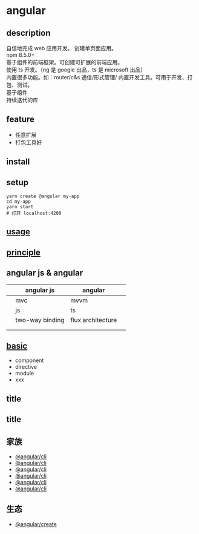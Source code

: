 # angular

## description

自信地完成 web 应用开发。
创建单页面应用。  
npm 8.5.0+  
基于组件的前端框架。可创建可扩展的前端应用。  
使用 ts 开发。（ng 是 google 出品，ts 是 microsoft 出品）  
内置很多功能。如：router/c&s 通信/形式管理/
内置开发工具。可用于开发、打包、测试。  
基于组件  
持续迭代的库

## feature

- 任意扩展
- 打包工具好

## install

## setup

```shell
yarn create @angular my-app
cd my-app
yarn start
# 打开 localhost:4200
```

## [usage](/framework/angular/usage/index.html)

## [principle](/framework/angular/principle/index.html)

## angular js & angular

|     | angular js      | angular           |     |
| --- | --------------- | ----------------- | --- |
|     | mvc             | mvvm              |     |
|     | js              | ts                |     |
|     | two-way binding | flux architecture |     |
|     |                 |                   |     |
|     |                 |                   |     |

## [basic](/framework/angular/basic.html)

- component
- directive
- module
- xxx

## title

## title

## 家族

- [@angular/cli](/framework/angular/family/angularCli)
- [@angular/cli](/framework/angular/family/angularCli)
- [@angular/cli](/framework/angular/family/angularCli)
- [@angular/cli](/framework/angular/family/angularCli)
- [@angular/cli](/framework/angular/family/angularCli)
- [@angular/cli](/framework/angular/family/angularCli)

## 生态

- [@angular/create](/framework/angular/)
